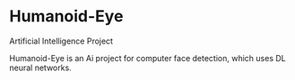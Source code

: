 # Humanoid-Eye
Artificial Intelligence Project

Humanoid-Eye is an Ai project for computer face detection, which uses DL neural networks.
